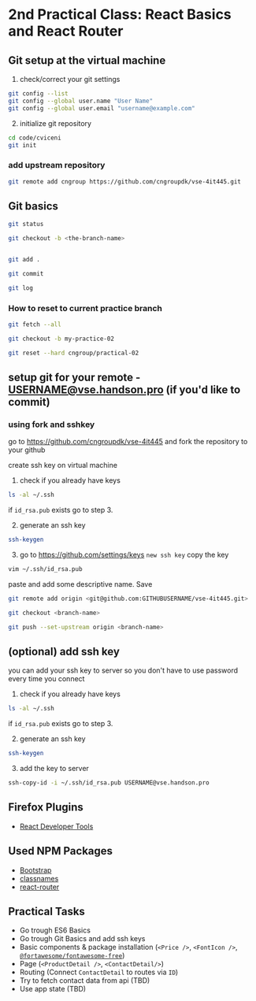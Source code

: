 # 2nd Practical Class: React Basics and React Router

## Git setup at the virtual machine

1. check/correct your git settings

```bash
git config --list
git config --global user.name "User Name"
git config --global user.email "username@example.com"
```

2. initialize git repository

```bash
cd code/cviceni
git init
```

### add upstream repository

```bash
git remote add cngroup https://github.com/cngroupdk/vse-4it445.git
```

## Git basics

```bash
git status

git checkout -b <the-branch-name>


git add .

git commit

git log
```

### How to reset to current practice branch

```bash
git fetch --all

git checkout -b my-practice-02

git reset --hard cngroup/practical-02
```

## setup git for your remote - USERNAME@vse.handson.pro (if you'd like to commit)

### using fork and sshkey

go to https://github.com/cngroupdk/vse-4it445 and fork the repository to your github

create ssh key on virtual machine

1. check if you already have keys

```bash
ls -al ~/.ssh
```

if `id_rsa.pub` exists go to step 3.

2. generate an ssh key

```bash
ssh-keygen
```

3. go to https://github.com/settings/keys `new ssh key`
   copy the key

```bash
vim ~/.ssh/id_rsa.pub
```

paste and add some descriptive name. Save

```bash
git remote add origin <git@github.com:GITHUBUSERNAME/vse-4it445.git>

git checkout <branch-name>

git push --set-upstream origin <branch-name>
```

## (optional) add ssh key

you can add your ssh key to server so you don't have to use password every time you connect

1. check if you already have keys

```bash
ls -al ~/.ssh
```

if `id_rsa.pub` exists go to step 3.

2. generate an ssh key

```bash
ssh-keygen
```

3. add the key to server

```bash
ssh-copy-id -i ~/.ssh/id_rsa.pub USERNAME@vse.handson.pro
```

## Firefox Plugins

- [React Developer Tools](https://addons.mozilla.org/en-us/firefox/addon/react-devtools/)

## Used NPM Packages

- [Bootstrap](http://getbootstrap.com/)
- [classnames](https://github.com/JedWatson/classnames)
- [react-router](https://github.com/ReactTraining/react-router)

## Practical Tasks

 * Go trough ES6 Basics
 * Go trough Git Basics and add ssh keys
 * Basic components & package installation (`<Price />`, `<FontIcon />`, [`@fortawesome/fontawesome-free`](https://www.npmjs.com/package/@fortawesome/fontawesome-free))
 * Page (`<ProductDetail />`, `<ContactDetail/>`)
 * Routing (Connect `ContactDetail` to routes via `ID`)
 * Try to fetch contact data from api (TBD)
 * Use app state (TBD)
